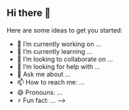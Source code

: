 ## Hi there 👋
<!--
**WhitV/WhitV** is a ✨ _special_ ✨ repository because its `README.md` (this file) appears on your GitHub profile.

## WakaTime Coding Stats
<!-- Embeded Gist -->

Here are some ideas to get you started:

- 🔭 I’m currently working on ...
- 🌱 I’m currently learning ...
- 👯 I’m looking to collaborate on ...
- 🤔 I’m looking for help with ...
- 💬 Ask me about ...
- 📫 How to reach me: ...
- 😄 Pronouns: ...
- ⚡ Fun fact: ...
-->
